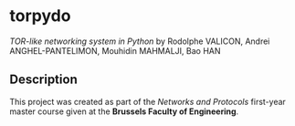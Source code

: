 torpydo
=======
*TOR-like networking system in Python*
by Rodolphe VALICON, Andrei ANGHEL-PANTELIMON, Mouhidin MAHMALJI, Bao HAN

## Description
This project was created as part of the *Networks and Protocols* first-year master course given at the **Brussels Faculty of Engineering**.
